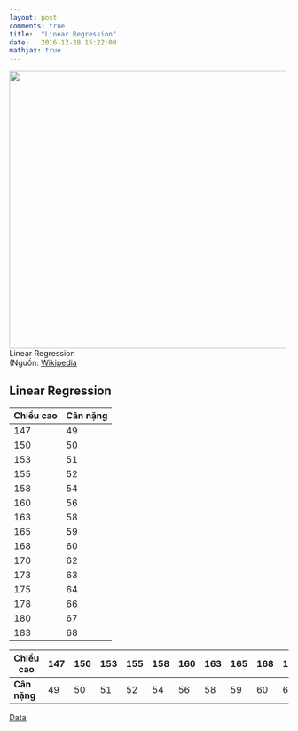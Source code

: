 ```yaml
---
layout: post
comments: true
title:  "Linear Regression"
date:   2016-12-28 15:22:00
mathjax: true
---
```




<div class="imgcap">
<div >
<a href = "/2016/12/28/linearregression/">
    <img src="https://upload.wikimedia.org/wikipedia/commons/thumb/3/3a/Linear_regression.svg/400px-Linear_regression.svg.png" width = "500"></a>
    <!-- <img src="/assets/rl/mdp.png" height="206"> -->
</div>
<div class="thecap"> Linear Regression <br> (Nguồn: <a href ="https://en.wikipedia.org/wiki/Linear_regression">Wikipedia</a></div>
</div>


## Linear Regression 

| **Chiều cao** | **Cân nặng** |
|---------------|--------------|
|           147 |           49 |
|           150 |           50 |
|           153 |           51 |
|           155 |           52 |
|           158 |           54 |
|           160 |           56 |
|           163 |           58 |
|           165 |           59 |
|           168 |           60 |
|           170 |           62 |
|           173 |           63 |
|           175 |           64 |
|           178 |           66 |
|           180 |           67 |
|           183 |           68 |

| **Chiều cao** | 147 | 150 | 153 | 155 | 158 | 160 | 163 | 165 | 168 | 170 | 173 | 175 | 178 | 180 | 183 |
|---------------|-----|-----|-----|-----|-----|-----|-----|-----|-----|-----|-----|-----|-----|-----|-----|
| **Cân nặng**  |  49 |  50 |  51 |  52 |  54 |  56 |  58 |  59 |  60 |  62 |  63 |  64 |  66 |  67 |  68 |



[Data](http://people.sc.fsu.edu/~jburkardt/datasets/regression/regression.html)